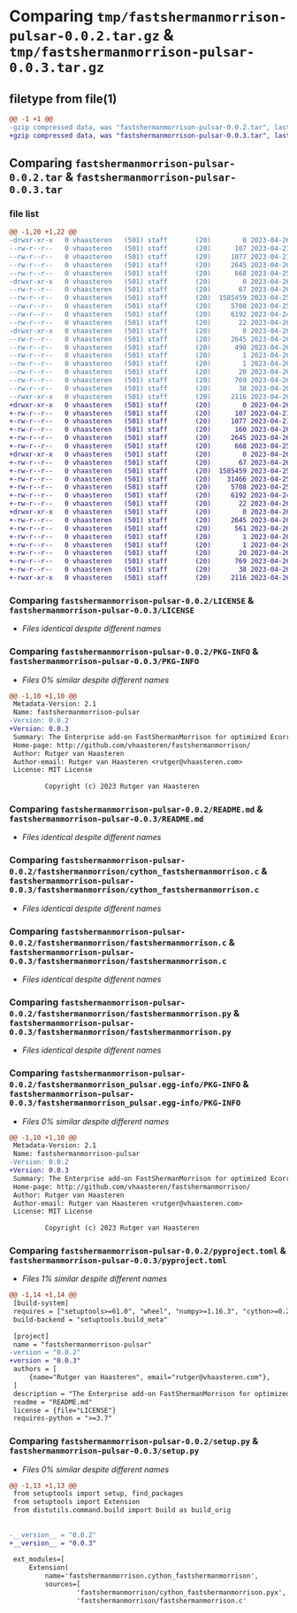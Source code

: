 # Comparing `tmp/fastshermanmorrison-pulsar-0.0.2.tar.gz` & `tmp/fastshermanmorrison-pulsar-0.0.3.tar.gz`

## filetype from file(1)

```diff
@@ -1 +1 @@
-gzip compressed data, was "fastshermanmorrison-pulsar-0.0.2.tar", last modified: Wed Apr 26 11:35:17 2023, max compression
+gzip compressed data, was "fastshermanmorrison-pulsar-0.0.3.tar", last modified: Wed Apr 26 11:45:16 2023, max compression
```

## Comparing `fastshermanmorrison-pulsar-0.0.2.tar` & `fastshermanmorrison-pulsar-0.0.3.tar`

### file list

```diff
@@ -1,20 +1,22 @@
-drwxr-xr-x   0 vhaasteren   (501) staff       (20)        0 2023-04-26 11:35:17.492306 fastshermanmorrison-pulsar-0.0.2/
--rw-r--r--   0 vhaasteren   (501) staff       (20)      107 2023-04-21 13:47:28.000000 fastshermanmorrison-pulsar-0.0.2/AUTHORS.md
--rw-r--r--   0 vhaasteren   (501) staff       (20)     1077 2023-04-21 13:46:04.000000 fastshermanmorrison-pulsar-0.0.2/LICENSE
--rw-r--r--   0 vhaasteren   (501) staff       (20)     2645 2023-04-26 11:35:17.492194 fastshermanmorrison-pulsar-0.0.2/PKG-INFO
--rw-r--r--   0 vhaasteren   (501) staff       (20)      668 2023-04-25 09:50:33.000000 fastshermanmorrison-pulsar-0.0.2/README.md
-drwxr-xr-x   0 vhaasteren   (501) staff       (20)        0 2023-04-26 11:35:17.491489 fastshermanmorrison-pulsar-0.0.2/fastshermanmorrison/
--rw-r--r--   0 vhaasteren   (501) staff       (20)       67 2023-04-26 04:45:55.000000 fastshermanmorrison-pulsar-0.0.2/fastshermanmorrison/__init__.py
--rw-r--r--   0 vhaasteren   (501) staff       (20)  1585459 2023-04-25 12:56:51.000000 fastshermanmorrison-pulsar-0.0.2/fastshermanmorrison/cython_fastshermanmorrison.c
--rw-r--r--   0 vhaasteren   (501) staff       (20)     5708 2023-04-25 10:01:09.000000 fastshermanmorrison-pulsar-0.0.2/fastshermanmorrison/fastshermanmorrison.c
--rw-r--r--   0 vhaasteren   (501) staff       (20)     6192 2023-04-24 15:24:23.000000 fastshermanmorrison-pulsar-0.0.2/fastshermanmorrison/fastshermanmorrison.py
--rw-r--r--   0 vhaasteren   (501) staff       (20)       22 2023-04-26 11:35:06.000000 fastshermanmorrison-pulsar-0.0.2/fastshermanmorrison/version.py
-drwxr-xr-x   0 vhaasteren   (501) staff       (20)        0 2023-04-26 11:35:17.492022 fastshermanmorrison-pulsar-0.0.2/fastshermanmorrison_pulsar.egg-info/
--rw-r--r--   0 vhaasteren   (501) staff       (20)     2645 2023-04-26 11:35:17.000000 fastshermanmorrison-pulsar-0.0.2/fastshermanmorrison_pulsar.egg-info/PKG-INFO
--rw-r--r--   0 vhaasteren   (501) staff       (20)      498 2023-04-26 11:35:17.000000 fastshermanmorrison-pulsar-0.0.2/fastshermanmorrison_pulsar.egg-info/SOURCES.txt
--rw-r--r--   0 vhaasteren   (501) staff       (20)        1 2023-04-26 11:35:17.000000 fastshermanmorrison-pulsar-0.0.2/fastshermanmorrison_pulsar.egg-info/dependency_links.txt
--rw-r--r--   0 vhaasteren   (501) staff       (20)        1 2023-04-26 11:11:41.000000 fastshermanmorrison-pulsar-0.0.2/fastshermanmorrison_pulsar.egg-info/not-zip-safe
--rw-r--r--   0 vhaasteren   (501) staff       (20)       20 2023-04-26 11:35:17.000000 fastshermanmorrison-pulsar-0.0.2/fastshermanmorrison_pulsar.egg-info/top_level.txt
--rw-r--r--   0 vhaasteren   (501) staff       (20)      769 2023-04-26 11:34:59.000000 fastshermanmorrison-pulsar-0.0.2/pyproject.toml
--rw-r--r--   0 vhaasteren   (501) staff       (20)       38 2023-04-26 11:35:17.492339 fastshermanmorrison-pulsar-0.0.2/setup.cfg
--rwxr-xr-x   0 vhaasteren   (501) staff       (20)     2116 2023-04-26 11:34:52.000000 fastshermanmorrison-pulsar-0.0.2/setup.py
+drwxr-xr-x   0 vhaasteren   (501) staff       (20)        0 2023-04-26 11:45:16.865570 fastshermanmorrison-pulsar-0.0.3/
+-rw-r--r--   0 vhaasteren   (501) staff       (20)      107 2023-04-21 13:47:28.000000 fastshermanmorrison-pulsar-0.0.3/AUTHORS.md
+-rw-r--r--   0 vhaasteren   (501) staff       (20)     1077 2023-04-21 13:46:04.000000 fastshermanmorrison-pulsar-0.0.3/LICENSE
+-rw-r--r--   0 vhaasteren   (501) staff       (20)      160 2023-04-26 11:43:51.000000 fastshermanmorrison-pulsar-0.0.3/MANIFEST.in
+-rw-r--r--   0 vhaasteren   (501) staff       (20)     2645 2023-04-26 11:45:16.865464 fastshermanmorrison-pulsar-0.0.3/PKG-INFO
+-rw-r--r--   0 vhaasteren   (501) staff       (20)      668 2023-04-25 09:50:33.000000 fastshermanmorrison-pulsar-0.0.3/README.md
+drwxr-xr-x   0 vhaasteren   (501) staff       (20)        0 2023-04-26 11:45:16.864752 fastshermanmorrison-pulsar-0.0.3/fastshermanmorrison/
+-rw-r--r--   0 vhaasteren   (501) staff       (20)       67 2023-04-26 04:45:55.000000 fastshermanmorrison-pulsar-0.0.3/fastshermanmorrison/__init__.py
+-rw-r--r--   0 vhaasteren   (501) staff       (20)  1585459 2023-04-25 12:56:51.000000 fastshermanmorrison-pulsar-0.0.3/fastshermanmorrison/cython_fastshermanmorrison.c
+-rw-r--r--   0 vhaasteren   (501) staff       (20)    31466 2023-04-25 12:33:37.000000 fastshermanmorrison-pulsar-0.0.3/fastshermanmorrison/cython_fastshermanmorrison.pyx
+-rw-r--r--   0 vhaasteren   (501) staff       (20)     5708 2023-04-25 10:01:09.000000 fastshermanmorrison-pulsar-0.0.3/fastshermanmorrison/fastshermanmorrison.c
+-rw-r--r--   0 vhaasteren   (501) staff       (20)     6192 2023-04-24 15:24:23.000000 fastshermanmorrison-pulsar-0.0.3/fastshermanmorrison/fastshermanmorrison.py
+-rw-r--r--   0 vhaasteren   (501) staff       (20)       22 2023-04-26 11:45:10.000000 fastshermanmorrison-pulsar-0.0.3/fastshermanmorrison/version.py
+drwxr-xr-x   0 vhaasteren   (501) staff       (20)        0 2023-04-26 11:45:16.865296 fastshermanmorrison-pulsar-0.0.3/fastshermanmorrison_pulsar.egg-info/
+-rw-r--r--   0 vhaasteren   (501) staff       (20)     2645 2023-04-26 11:45:16.000000 fastshermanmorrison-pulsar-0.0.3/fastshermanmorrison_pulsar.egg-info/PKG-INFO
+-rw-r--r--   0 vhaasteren   (501) staff       (20)      561 2023-04-26 11:45:16.000000 fastshermanmorrison-pulsar-0.0.3/fastshermanmorrison_pulsar.egg-info/SOURCES.txt
+-rw-r--r--   0 vhaasteren   (501) staff       (20)        1 2023-04-26 11:45:16.000000 fastshermanmorrison-pulsar-0.0.3/fastshermanmorrison_pulsar.egg-info/dependency_links.txt
+-rw-r--r--   0 vhaasteren   (501) staff       (20)        1 2023-04-26 11:11:41.000000 fastshermanmorrison-pulsar-0.0.3/fastshermanmorrison_pulsar.egg-info/not-zip-safe
+-rw-r--r--   0 vhaasteren   (501) staff       (20)       20 2023-04-26 11:45:16.000000 fastshermanmorrison-pulsar-0.0.3/fastshermanmorrison_pulsar.egg-info/top_level.txt
+-rw-r--r--   0 vhaasteren   (501) staff       (20)      769 2023-04-26 11:45:04.000000 fastshermanmorrison-pulsar-0.0.3/pyproject.toml
+-rw-r--r--   0 vhaasteren   (501) staff       (20)       38 2023-04-26 11:45:16.865602 fastshermanmorrison-pulsar-0.0.3/setup.cfg
+-rwxr-xr-x   0 vhaasteren   (501) staff       (20)     2116 2023-04-26 11:45:08.000000 fastshermanmorrison-pulsar-0.0.3/setup.py
```

### Comparing `fastshermanmorrison-pulsar-0.0.2/LICENSE` & `fastshermanmorrison-pulsar-0.0.3/LICENSE`

 * *Files identical despite different names*

### Comparing `fastshermanmorrison-pulsar-0.0.2/PKG-INFO` & `fastshermanmorrison-pulsar-0.0.3/PKG-INFO`

 * *Files 0% similar despite different names*

```diff
@@ -1,10 +1,10 @@
 Metadata-Version: 2.1
 Name: fastshermanmorrison-pulsar
-Version: 0.0.2
+Version: 0.0.3
 Summary: The Enterprise add-on FastShermanMorrison for optimized EcorrKernel calculations
 Home-page: http://github.com/vhaasteren/fastshermanmorrison/
 Author: Rutger van Haasteren
 Author-email: Rutger van Haasteren <rutger@vhaasteren.com>
 License: MIT License
         
         Copyright (c) 2023 Rutger van Haasteren
```

### Comparing `fastshermanmorrison-pulsar-0.0.2/README.md` & `fastshermanmorrison-pulsar-0.0.3/README.md`

 * *Files identical despite different names*

### Comparing `fastshermanmorrison-pulsar-0.0.2/fastshermanmorrison/cython_fastshermanmorrison.c` & `fastshermanmorrison-pulsar-0.0.3/fastshermanmorrison/cython_fastshermanmorrison.c`

 * *Files identical despite different names*

### Comparing `fastshermanmorrison-pulsar-0.0.2/fastshermanmorrison/fastshermanmorrison.c` & `fastshermanmorrison-pulsar-0.0.3/fastshermanmorrison/fastshermanmorrison.c`

 * *Files identical despite different names*

### Comparing `fastshermanmorrison-pulsar-0.0.2/fastshermanmorrison/fastshermanmorrison.py` & `fastshermanmorrison-pulsar-0.0.3/fastshermanmorrison/fastshermanmorrison.py`

 * *Files identical despite different names*

### Comparing `fastshermanmorrison-pulsar-0.0.2/fastshermanmorrison_pulsar.egg-info/PKG-INFO` & `fastshermanmorrison-pulsar-0.0.3/fastshermanmorrison_pulsar.egg-info/PKG-INFO`

 * *Files 0% similar despite different names*

```diff
@@ -1,10 +1,10 @@
 Metadata-Version: 2.1
 Name: fastshermanmorrison-pulsar
-Version: 0.0.2
+Version: 0.0.3
 Summary: The Enterprise add-on FastShermanMorrison for optimized EcorrKernel calculations
 Home-page: http://github.com/vhaasteren/fastshermanmorrison/
 Author: Rutger van Haasteren
 Author-email: Rutger van Haasteren <rutger@vhaasteren.com>
 License: MIT License
         
         Copyright (c) 2023 Rutger van Haasteren
```

### Comparing `fastshermanmorrison-pulsar-0.0.2/pyproject.toml` & `fastshermanmorrison-pulsar-0.0.3/pyproject.toml`

 * *Files 1% similar despite different names*

```diff
@@ -1,14 +1,14 @@
 [build-system]
 requires = ["setuptools>=61.0", "wheel", "numpy>=1.16.3", "cython>=0.29.32", "scipy>=1.2.0"]
 build-backend = "setuptools.build_meta"
 
 [project]
 name = "fastshermanmorrison-pulsar"
-version = "0.0.2"
+version = "0.0.3"
 authors = [
     {name="Rutger van Haasteren", email="rutger@vhaasteren.com"},
 ]
 description = "The Enterprise add-on FastShermanMorrison for optimized EcorrKernel calculations"
 readme = "README.md"
 license = {file="LICENSE"}
 requires-python = ">=3.7"
```

### Comparing `fastshermanmorrison-pulsar-0.0.2/setup.py` & `fastshermanmorrison-pulsar-0.0.3/setup.py`

 * *Files 0% similar despite different names*

```diff
@@ -1,13 +1,13 @@
 from setuptools import setup, find_packages
 from setuptools import Extension
 from distutils.command.build import build as build_orig
 
 
-__version__ = "0.0.2"
+__version__ = "0.0.3"
 
 ext_modules=[
     Extension(
         name='fastshermanmorrison.cython_fastshermanmorrison',
         sources=[
                 'fastshermanmorrison/cython_fastshermanmorrison.pyx',
                 'fastshermanmorrison/fastshermanmorrison.c'
```

